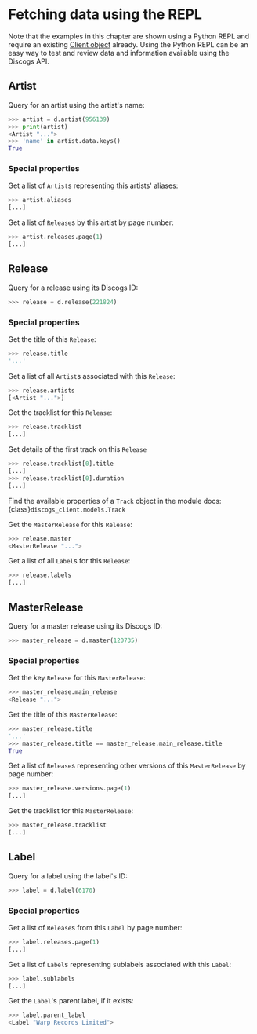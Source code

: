 # Fetching data using the REPL

Note that the examples in this chapter are shown using a Python REPL and require an existing [Client object](quickstart.md) already. Using the Python REPL can be an easy way to test and review data and information available using the Discogs API.

## Artist

Query for an artist using the artist's name:

```python
>>> artist = d.artist(956139)
>>> print(artist)
<Artist "...">
>>> 'name' in artist.data.keys()
True
```

### Special properties

Get a list of `Artist`s representing this artists' aliases:

```python
>>> artist.aliases
[...]
```

Get a list of `Release`s by this artist by page number:

```python
>>> artist.releases.page(1)
[...]
```

## Release

Query for a release using its Discogs ID:

```python
>>> release = d.release(221824)
```

### Special properties

Get the title of this `Release`:

```python
>>> release.title
'...'
```

Get a list of all `Artist`s associated with this `Release`:

```python
>>> release.artists
[<Artist "...">]
```

Get the tracklist for this `Release`:

```python
>>> release.tracklist
[...]
```

Get details of the first track on this `Release`

```python
>>> release.tracklist[0].title
[...]
>>> release.tracklist[0].duration
[...]
```

Find the available properties of a `Track` object in the module docs:
{class}`discogs_client.models.Track`

Get the `MasterRelease` for this `Release`:

```python
>>> release.master
<MasterRelease "...">
```

Get a list of all `Label`s for this `Release`:

```python
>>> release.labels
[...]
```

## MasterRelease

Query for a master release using its Discogs ID:

```python
>>> master_release = d.master(120735)
```

### Special properties

Get the key `Release` for this `MasterRelease`:

```python
>>> master_release.main_release
<Release "...">
```

Get the title of this `MasterRelease`:

```python
>>> master_release.title
'...'
>>> master_release.title == master_release.main_release.title
True
```

Get a list of `Release`s representing other versions of this `MasterRelease` by
page number:

```python
>>> master_release.versions.page(1)
[...]
```

Get the tracklist for this `MasterRelease`:

```python
>>> master_release.tracklist
[...]
```

## Label

Query for a label using the label's ID:

```python
>>> label = d.label(6170)
```

### Special properties

Get a list of `Release`s from this `Label` by page number:

```python
>>> label.releases.page(1)
[...]
```

Get a list of `Label`s representing sublabels associated with this `Label`:

```python
>>> label.sublabels
[...]
```

Get the `Label`'s parent label, if it exists:

```python
>>> label.parent_label
<Label "Warp Records Limited">
```
